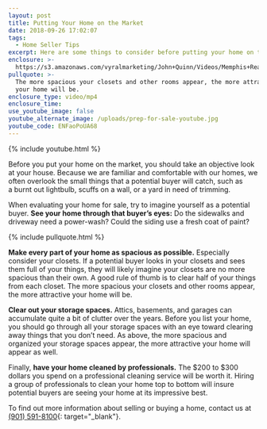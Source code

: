 ```yaml
---
layout: post
title: Putting Your Home on the Market
date: 2018-09-26 17:02:07
tags:
  - Home Seller Tips
excerpt: Here are some things to consider before putting your home on the market.
enclosure: >-
  https://s3.amazonaws.com/vyralmarketing/John+Quinn/Videos/Memphis+Real+Estate-+Putting+Your+Home+on+the+Market.mp4
pullquote: >-
  The more spacious your closets and other rooms appear, the more attractive
  your home will be.
enclosure_type: video/mp4
enclosure_time:
use_youtube_image: false
youtube_alternate_image: /uploads/prep-for-sale-youtube.jpg
youtube_code: ENFaoPoUA68
---
```


{% include youtube.html %}

Before you put your home on the market, you should take an objective look at your house. Because we are familiar and comfortable with our homes, we often overlook the small things that a potential buyer will catch, such as a&nbsp;burnt out lightbulb, scuffs on a wall, or a yard in need of trimming.

When evaluating your home for sale, try to imagine yourself as a potential buyer. **See your home through that buyer’s eyes:**&nbsp;Do the sidewalks and driveway need a power-wash? Could the siding use a fresh coat of paint?

{% include pullquote.html %}

**Make every part of your home as spacious as possible.** Especially consider your closets. If a potential buyer looks in your closets and sees them full of your things, they will likely imagine your closets are no more spacious than their own. A good rule of thumb is to clear half of your things from each closet. The more spacious your closets and other rooms appear, the more attractive your home will be.

**Clear out your storage spaces.** Attics, basements, and garages can accumulate quite a bit of clutter over the years. Before you list your home, you should go through all your storage spaces with an eye toward clearing away things that you don’t need. As above, the more spacious and organized your storage spaces appear, the more attractive your home will appear as well.

Finally, **have your home cleaned by professionals.** The $200 to $300 dollars you spend on a professional cleaning service will be worth it. Hiring a group of professionals to clean your home top to bottom will insure potential buyers are seeing your home at its impressive best.

To find out more information about selling or buying a home, contact us at [(901) 591-8100](tel:901-591-8100){: target="_blank"}.